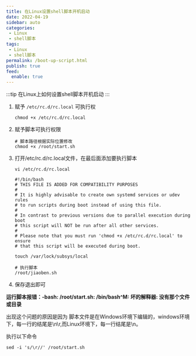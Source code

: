 ```yaml
---
title: 在Linux设置shell脚本开机启动
date: 2022-04-19
sidebar: auto
categories:
 - Linux
 - shell脚本
tags: 
 - Linux
 - shell脚本
permalink: /boot-up-script.html
publish: true
feed:
  enable: true
---
```

:::tip
在Linux上如何设置shell脚本开机启动
:::

<!-- more -->

1. 赋予 `/etc/rc.d/rc.local` 可执行权

   ```shell
   chmod +x /etc/rc.d/rc.local
   ```
2. 赋予脚本可执行权限

   ```shell
   # 脚本路径根据实际位置修改
   chmod +x /root/start.sh
   ```
3. 打开/etc/rc.d/rc.local文件，在最后面添加要执行脚本

   ```shell
   vi /etc/rc.d/rc.local
   ```

   ```shell
   #!/bin/bash
   # THIS FILE IS ADDED FOR COMPATIBILITY PURPOSES
   #
   # It is highly advisable to create own systemd services or udev rules
   # to run scripts during boot instead of using this file.
   #
   # In contrast to previous versions due to parallel execution during boot
   # this script will NOT be run after all other services.
   #
   # Please note that you must run 'chmod +x /etc/rc.d/rc.local' to ensure
   # that this script will be executed during boot.

   touch /var/lock/subsys/local

   # 执行脚本
   /root/jiaoben.sh
   ```
4. 保存退出即可

**运行脚本报错：-bash: /root/start.sh: /bin/bash^M: 坏的解释器: 没有那个文件或目录**

出现这个问题的原因是因为 脚本文件是在Windows环境下编辑的，windows环境下，每一行的结尾是\n\r,而Linux环境下，每一行结尾是\n。

执行以下命令

```shell
sed -i 's/\r//' /root/start.sh
```
